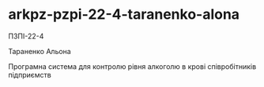 # arkpz-pzpi-22-4-taranenko-alona

ПЗПІ-22-4

Тараненко Альона

Програмна система для контролю рівня алкоголю в крові співробітників підприємств
